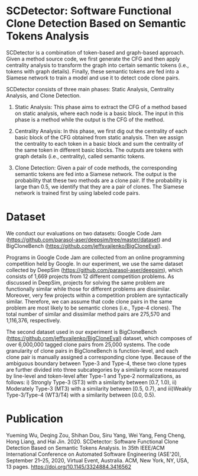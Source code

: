 # SCDetector: Software Functional Clone Detection Based on Semantic Tokens Analysis

SCDetector is a combination of token-based and graph-based approach. Given a method source
code, we first generate the CFG and then apply centrality analysis to
transform the graph into certain semantic tokens (i.e., tokens with
graph details). Finally, these semantic tokens are fed into a Siamese
network to train a model and use it to detect code clone pairs.

SCDetector consists of three main phases:
Static Analysis, Centrality Analysis, and Clone Detection.

1. Static Analysis: This phase aims to extract the CFG of a
method based on static analysis, where each node is a basic
block. The input in this phase is a method while the output
is the CFG of the method.

2. Centrality Analysis: In this phase, we first dig out the
centrality of each basic block of the CFG obtained from
static analysis. Then we assign the centrality to each token
in a basic block and sum the centrality of the same token
in different basic blocks. The outputs are tokens with graph
details (i.e., centrality), called semantic tokens.

3. Clone Detection: Given a pair of code methods, the corresponding
semantic tokens are fed into a Siamese network.
The output is the probability that these two methods are a
clone pair. If the probability is large than 0.5, we identify that
they are a pair of clones. The Siamese network is trained
first by using labeled code pairs.

# Dataset #

We conduct our evaluations on two datasets: Google Code Jam
(<https://github.com/parasol-aser/deepsim/tree/master/dataset>) and BigCloneBench (<https://github.com/jeffsvajlenko/BigCloneEval>). 

Programs in Google Code Jam are
collected from an online programming competition held by Google.
In our experiment, we use the same dataset collected by DeepSim (<https://github.com/parasol-aser/deepsim>), which
consists of 1,669 projects from 12 different competition problems.
As discussed in DeepSim, projects for solving the same problem are
functionally similar while those for different problems are dissimilar.
Moreover, very few projects within a competition problem are
syntactically similar. Therefore, we can assume that code clone
pairs in the same problem are most likely to be semantic clones (i.e.,
Type-4 clones). The total number of similar and dissimilar method
pairs are 275,570 and 1,116,376, respectively.

The second dataset used in our experiment is BigCloneBench (<https://github.com/jeffsvajlenko/BigCloneEval>) dataset, which composes of over 6,000,000 tagged clone pairs
from 25,000 systems. The code granularity of clone pairs in
BigCloneBench is function-level, and each clone pair is
manually assigned a corresponding clone type. Because of the
ambiguous boundary between Type-3 and Type-4, these two clone
types are further divided into three subcategories by a similarity
score measured by line-level and token-level after Type-1 and
Type-2 normalizations, as follows: i) Strongly Type-3 (ST3) with
a similarity between [0.7, 1.0), ii) Moderately Type-3 (MT3) with a
similarity between [0.5, 0.7), and iii)Weakly Type-3/Type-4 (WT3/T4)
with a similarity between [0.0, 0.5).

# Publication #
Yueming Wu, Deqing Zou, Shihan Dou, Siru Yang, Wei Yang, Feng Cheng,
Hong Liang, and Hai Jin. 2020. SCDetector: Software Functional Clone
Detection Based on Semantic Tokens Analysis. In 35th IEEE/ACM International
Conference on Automated Software Engineering (ASE'20), September
21–25, 2020, Virtual Event, Australia. ACM, New York, NY, USA, 13 pages.
https://doi.org/10.1145/3324884.3416562
